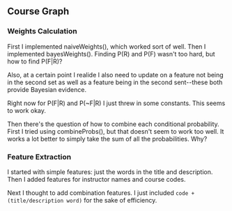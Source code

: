 ## Course Graph

### Weights Calculation

First I implemented naiveWeights(), which worked sort of well. Then I implemented bayesWeights(). Finding P(R) and P(F) wasn't too hard, but how to find P(F|R)?

Also, at a certain point I realide I also need to update on a feature not being in the second set as well as a feature being in the second sent--these both provide Bayesian evidence.

Right now for P(F|R) and P(~F|R) I just threw in some constants. This seems to work okay.

Then there's the question of how to combine each conditional probability. First I tried using combineProbs(), but that doesn't seem to work too well. It works a lot better to simply take the sum of all the probabilities. Why?

### Feature Extraction

I started with simple features: just the words in the title and description. Then I added features for instructor names and course codes.

Next I thought to add combination features. I just included `code + (title/description word)` for the sake of efficiency.
